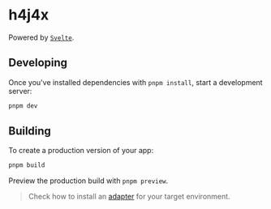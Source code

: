 # h4j4x

Powered by [`Svelte`](https://github.com/sveltejs/kit/tree/main/packages/create-svelte).

## Developing

Once you've installed dependencies with `pnpm install`, start a development server:

```bash
pnpm dev
```

## Building

To create a production version of your app:

```bash
pnpm build
```

Preview the production build with `pnpm preview`.

> Check how to install an [adapter](https://kit.svelte.dev/docs/adapters) for your target environment.
